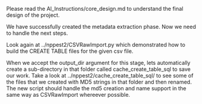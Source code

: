 

Please read the AI_Instructions/core_design.md to understand the final design of the project. 

We have successfully created the metadata extraction phase. Now we need to handle the next steps. 

Look again at ../nppest2/CSVRawImport.py which demonstrated how to build the CREATE TABLE files for the given csv file.

When we accept the output_dir argument for this stage, lets automatically create a sub-directory in that folder called cache_create_table_sql to save our work. 
Take a look at ../nppest2/cache_create_table_sql/ to see some of the files that we created with MD5 strings in that folder and then renamed. 
The new script should handle the md5 creation and name support in the same way as CSVRawImport whereever possible. 


